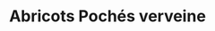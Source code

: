---
uuid: 8f8e326d-e0f7-4df6-9ea8-5c3567cfa524
title: Abricots Pochés verveine
draft: false
layout: recettes
type: dessert
categories:
  - Sucrée
regime:
  - vegetarien
  - vegan
saison:
  - ete
cuisson: Non
temperature: Froid
plate: 12
check: Oui
checkAlwaysOk: true
ingredients:
  legumes:
    - title: Abricot
      quantite: 1.4
      unit: Kg
  sucres:
    - title: Sucre en poudre
      quantite: 70
      unit: grammes
  epices:
    - title: Verveine
      quantite: 40
      unit: grammes
  autres:
    - title: Eau
      quantite: 1.2
      unit: litre
materiel:
  - Marmitte
preparation: >-
  * Laver, dénoyauter les abricots. Récupérer 3 amandins par tranche de 10
  personnes.

  * Porter l’eau additionnée du sucre et des amandins à ébullition.

  * Retirer du feu, ajouter la verveine, couvrir, attendre dix minutes puis ajouter les oreillons d’abricots.

  * Couvrir et laisser refroidir. Réserver au frais jusqu’au service. Enlever les feuilles infusées avant de servir.
publishDate: 2024-05-18T18:38:00.000Z
---